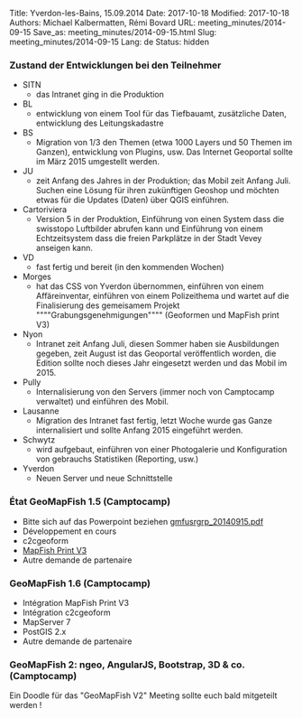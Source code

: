 Title: Yverdon-les-Bains, 15.09.2014
Date: 2017-10-18
Modified: 2017-10-18
Authors: Michael Kalbermatten, Rémi Bovard
URL: meeting_minutes/2014-09-15
Save_as: meeting_minutes/2014-09-15.html
Slug: meeting_minutes/2014-09-15
Lang: de
Status: hidden

### Zustand der Entwicklungen bei den Teilnehmer

* SITN
    * das Intranet ging in die Produktion
* BL
    * entwicklung von einem Tool für das Tiefbauamt, zusätzliche Daten, entwicklung des Leitungskadastre
* BS
    * Migration von 1/3 den Themen (etwa 1000 Layers und 50 Themen im Ganzen), entwicklung von Plugins, usw. Das Internet Geoportal sollte im März 2015 umgestellt werden.
* JU
    * zeit Anfang des Jahres in der Produktion; das Mobil zeit Anfang Juli. Suchen eine Lösung für ihren zukünftigen Geoshop und möchten etwas für die Updates (Daten) über QGIS einführen.
* Cartoriviera
    * Version 5 in der Produktion, Einführung von einen System dass die swisstopo Luftbilder abrufen kann und Einführung von einem Echtzeitsystem dass die freien Parkplätze in der Stadt Vevey anseigen kann.
* VD
    * fast fertig und bereit (in den kommenden Wochen)
* Morges
    * hat das CSS von Yverdon übernommen, einführen von einem Affäreinventar, einführen von einem Polizeithema und wartet auf die Finalisierung des gemeisamem Projekt """"Grabungsgenehmigungen"""" (Geoformen und MapFish print V3)
* Nyon
    * Intranet zeit Anfang Juli, diesen Sommer haben sie Ausbildungen gegeben, zeit August ist das Geoportal veröffentlich worden, die Edition sollte noch dieses Jahr eingesetzt werden und das Mobil im 2015.
* Pully
    * Internalisierung von den Servers (immer noch von Camptocamp verwaltet) und einführen des Mobil.
* Lausanne
    * Migration des Intranet fast fertig, letzt Woche wurde gas Ganze internalisiert und sollte Anfang 2015 eingeführt werden.
* Schwytz
    * wird aufgebaut, einführen von einer Photogalerie und Konfiguration von gebrauchs Statistiken (Reporting, usw.)
* Yverdon
    * Neuen Server und neue Schnittstelle

### État GeoMapFish 1.5 (Camptocamp)

* Bitte sich auf das Powerpoint beziehen [gmfusrgrp_20140915.pdf]({filename}/documents/meetings/2014-09-15/gmfusrgrp_20140915.pdf)
* Développement en cours
* c2cgeoform
* [MapFish Print V3](http://dev.mapfish.org/printv3/#/overview)
* Autre demande de partenaire

### GeoMapFish 1.6 (Camptocamp)

* Intégration MapFish Print V3
* Intégration c2cgeoform
* MapServer 7
* PostGIS 2.x
* Autre demande de partenaire

### GeoMapFish 2: ngeo, AngularJS, Bootstrap, 3D & co. (Camptocamp)

Ein Doodle für das "GeoMapFish V2" Meeting sollte euch bald mitgeteilt werden !
